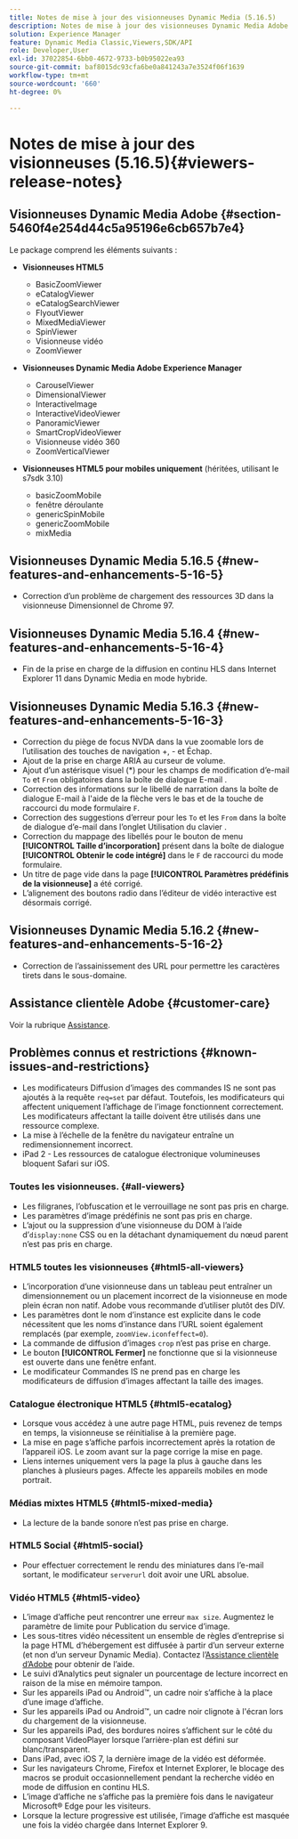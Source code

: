 ```yaml
---
title: Notes de mise à jour des visionneuses Dynamic Media (5.16.5)
description: Notes de mise à jour des visionneuses Dynamic Media Adobe.
solution: Experience Manager
feature: Dynamic Media Classic,Viewers,SDK/API
role: Developer,User
exl-id: 37022854-6bb0-4672-9733-b0b95022ea93
source-git-commit: baf8015dc93cfa6be0a841243a7e3524f06f1639
workflow-type: tm+mt
source-wordcount: '660'
ht-degree: 0%

---
```


# Notes de mise à jour des visionneuses (5.16.5){#viewers-release-notes}

<!-- Updated March 03, 2022 for the 5.16.5 release. Contact is Deepa Gupta-->

<!-- hide: yes
hidefromtoc: yes-->

<!-- robots: noindex
googlebot: noindex -->

## Visionneuses Dynamic Media Adobe {#section-5460f4e254d44c5a95196e6cb657b7e4}

Le package comprend les éléments suivants :

* **Visionneuses HTML5**

   * BasicZoomViewer
   * eCatalogViewer
   * eCatalogSearchViewer
   * FlyoutViewer
   * MixedMediaViewer
   * SpinViewer
   * Visionneuse vidéo
   * ZoomViewer

* **Visionneuses Dynamic Media Adobe Experience Manager**

   * CarouselViewer
   * DimensionalViewer
   * InteractiveImage
   * InteractiveVideoViewer
   * PanoramicViewer
   * SmartCropVideoViewer
   * Visionneuse vidéo 360
   * ZoomVerticalViewer

* **Visionneuses HTML5 pour mobiles uniquement** (héritées, utilisant le s7sdk 3.10)

   * basicZoomMobile
   * fenêtre déroulante
   * genericSpinMobile
   * genericZoomMobile
   * mixMedia


## Visionneuses Dynamic Media 5.16.5 {#new-features-and-enhancements-5-16-5}

* Correction d’un problème de chargement des ressources 3D dans la visionneuse Dimensionnel de Chrome 97.

## Visionneuses Dynamic Media 5.16.4 {#new-features-and-enhancements-5-16-4}

* Fin de la prise en charge de la diffusion en continu HLS dans Internet Explorer 11 dans Dynamic Media en mode hybride.

## Visionneuses Dynamic Media 5.16.3 {#new-features-and-enhancements-5-16-3}

* Correction du piège de focus NVDA dans la vue zoomable lors de l’utilisation des touches de navigation +, - et Échap. <!-- (CQ-4290719) -->
* Ajout de la prise en charge ARIA au curseur de volume. <!--  (CQ-4324080) -->
* Ajout d’un astérisque visuel (*) pour les champs de modification d’e-mail `To` et `From` obligatoires dans la boîte de dialogue E-mail . <!-- (CQ-4290935) -->
* Correction des informations sur le libellé de narration dans la boîte de dialogue E-mail à l&#39;aide de la flèche vers le bas et de la touche de raccourci du mode formulaire `F`. <!-- (CQ-4290934) -->
* Correction des suggestions d’erreur pour les `To` et les `From` dans la boîte de dialogue d’e-mail dans l’onglet Utilisation du clavier . <!-- (CQ-4290930) -->
* Correction du mappage des libellés pour le bouton de menu **[!UICONTROL Taille d’incorporation]** présent dans la boîte de dialogue **[!UICONTROL Obtenir le code intégré]** dans le `F` de raccourci du mode formulaire. <!-- (CQ-4290929) -->
* Un titre de page vide dans la page **[!UICONTROL Paramètres prédéfinis de la visionneuse]** a été corrigé. <!-- (CQ-4290936) -->
* L’alignement des boutons radio dans l’éditeur de vidéo interactive est désormais corrigé. <!-- (CQ-4330159) -->

## Visionneuses Dynamic Media 5.16.2 {#new-features-and-enhancements-5-16-2}

* Correction de l’assainissement des URL pour permettre les caractères tirets dans le sous-domaine. <!-- (CQ-4327691) -->

## Assistance clientèle Adobe {#customer-care}

Voir la rubrique [Assistance](https://experienceleague.adobe.com/docs/dynamic-media-classic/using/intro/support.html#intro).

## Problèmes connus et restrictions {#known-issues-and-restrictions}

* Les modificateurs Diffusion d’images des commandes IS ne sont pas ajoutés à la requête `req=set` par défaut. Toutefois, les modificateurs qui affectent uniquement l’affichage de l’image fonctionnent correctement. Les modificateurs affectant la taille doivent être utilisés dans une ressource complexe.
* La mise à l’échelle de la fenêtre du navigateur entraîne un redimensionnement incorrect.
* iPad 2 - Les ressources de catalogue électronique volumineuses bloquent Safari sur iOS.

### Toutes les visionneuses. {#all-viewers}

* Les filigranes, l’obfuscation et le verrouillage ne sont pas pris en charge.
* Les paramètres d’image prédéfinis ne sont pas pris en charge.
* L’ajout ou la suppression d’une visionneuse du DOM à l’aide d’`display:none` CSS ou en la détachant dynamiquement du nœud parent n’est pas pris en charge.

### HTML5 toutes les visionneuses {#html5-all-viewers}

* L’incorporation d’une visionneuse dans un tableau peut entraîner un dimensionnement ou un placement incorrect de la visionneuse en mode plein écran non natif. Adobe vous recommande d’utiliser plutôt des DIV.
* Les paramètres dont le nom d’instance est explicite dans le code nécessitent que les noms d’instance dans l’URL soient également remplacés (par exemple, `zoomView.iconfeffect=0`).
* La commande de diffusion d’images `crop` n’est pas prise en charge.
* Le bouton **[!UICONTROL Fermer]** ne fonctionne que si la visionneuse est ouverte dans une fenêtre enfant.
* Le modificateur Commandes IS ne prend pas en charge les modificateurs de diffusion d’images affectant la taille des images.

### Catalogue électronique HTML5 {#html5-ecatalog}

* Lorsque vous accédez à une autre page HTML, puis revenez de temps en temps, la visionneuse se réinitialise à la première page.
* La mise en page s’affiche parfois incorrectement après la rotation de l’appareil iOS. Le zoom avant sur la page corrige la mise en page.
* Liens internes uniquement vers la page la plus à gauche dans les planches à plusieurs pages. Affecte les appareils mobiles en mode portrait.

### Médias mixtes HTML5 {#html5-mixed-media}

* La lecture de la bande sonore n’est pas prise en charge.

### HTML5 Social {#html5-social}

* Pour effectuer correctement le rendu des miniatures dans l’e-mail sortant, le modificateur `serverurl` doit avoir une URL absolue.

### Vidéo HTML5 {#html5-video}

* L’image d’affiche peut rencontrer une erreur `max size`. Augmentez le paramètre de limite pour Publication du service d’image.
* Les sous-titres vidéo nécessitent un ensemble de règles d’entreprise si la page HTML d’hébergement est diffusée à partir d’un serveur externe (et non d’un serveur Dynamic Media). Contactez l’[Assistance clientèle d’Adobe](https://experienceleague.adobe.com/docs/dynamic-media-classic/using/intro/support.html#intro) pour obtenir de l’aide.
* Le suivi d’Analytics peut signaler un pourcentage de lecture incorrect en raison de la mise en mémoire tampon.
* Sur les appareils iPad ou Android™, un cadre noir s’affiche à la place d’une image d’affiche.
* Sur les appareils iPad ou Android™, un cadre noir clignote à l&#39;écran lors du chargement de la visionneuse.
* Sur les appareils iPad, des bordures noires s’affichent sur le côté du composant VideoPlayer lorsque l’arrière-plan est défini sur blanc/transparent.
* Dans iPad, avec iOS 7, la dernière image de la vidéo est déformée.
* Sur les navigateurs Chrome, Firefox et Internet Explorer, le blocage des macros se produit occasionnellement pendant la recherche vidéo en mode de diffusion en continu HLS.
* L’image d’affiche ne s’affiche pas la première fois dans le navigateur Microsoft® Edge pour les visiteurs.
* Lorsque la lecture progressive est utilisée, l’image d’affiche est masquée une fois la vidéo chargée dans Internet Explorer 9.
